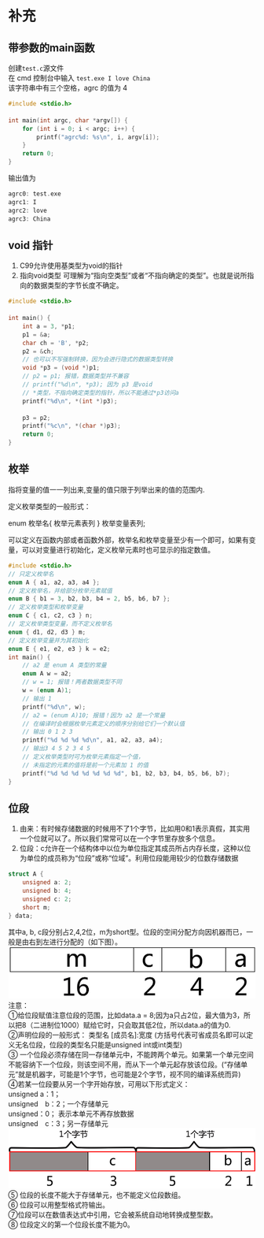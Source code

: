 # 补充
## 带参数的main函数
创建`test.c`源文件<br/>
在 cmd 控制台中输入 `test.exe I love China`<br/>
该字符串中有三个空格，agrc 的值为 4<br/>
```c
#include <stdio.h>

int main(int argc, char *argv[]) {
    for (int i = 0; i < argc; i++) {
        printf("agrc%d: %s\n", i, argv[i]);
    }
    return 0;
}
```
输出值为
```c
agrc0: test.exe
agrc1: I
agrc2: love
agrc3: China
```

## void 指针
1. C99允许使用基类型为void的指针
2. 指向void类型 可理解为“指向空类型”或者“不指向确定的类型”。也就是说所指向的数据类型的字节长度不确定。
```c
#include <stdio.h>

int main() {
    int a = 3, *p1;
    p1 = &a;
    char ch = 'B', *p2;
    p2 = &ch;
    // 也可以不写强制转换，因为会进行隐式的数据类型转换
    void *p3 = (void *)p1;
    // p2 = p1; 报错，数据类型并不兼容
    // printf("%d\n", *p3); 因为 p3 是void
    // *类型，不指向确定类型的指针，所以不能通过*p3访问a
    printf("%d\n", *(int *)p3);

    p3 = p2;
    printf("%c\n", *(char *)p3);
    return 0;
}
```

## 枚举
指将变量的值一一列出来,变量的值只限于列举出来的值的范围内.

定义枚举类型的一般形式：

enum 枚举名{ 枚举元素表列 } 枚举变量表列;

可以定义在函数内部或者函数外部，枚举名和枚举变量至少有一个即可，如果有变量，可以对变量进行初始化，定义枚举元素时也可显示的指定数值。
```c
#include <stdio.h>
// 只定义枚举名
enum A { a1, a2, a3, a4 };
// 定义枚举名，并给部分枚举元素赋值
enum B { b1 = 3, b2, b3, b4 = 2, b5, b6, b7 };
// 定义枚举类型和枚举变量
enum C { c1, c2, c3 } n;
// 定义枚举类型变量，而不定义枚举名
enum { d1, d2, d3 } m;
// 定义枚举变量并为其初始化
enum E { e1, e2, e3 } k = e2;
int main() {
    // a2 是 enum A 类型的常量
    enum A w = a2;
    // w = 1; 报错！两者数据类型不同
    w = (enum A)1;
    // 输出 1
    printf("%d\n", w);
    // a2 = (enum A)10; 报错！因为 a2 是一个常量
    // 在编译时会根据枚举元素定义的顺序分别给它们一个默认值
    // 输出 0 1 2 3
    printf("%d %d %d %d\n", a1, a2, a3, a4);
    // 输出3 4 5 2 3 4 5
    // 定义枚举类型时可为枚举元素指定一个值，
    // 未指定的元素的值将是前一个元素加 1 的值
    printf("%d %d %d %d %d %d %d", b1, b2, b3, b4, b5, b6, b7);
}
```

## 位段
1. 由来：有时候存储数据的时候用不了1个字节，比如用0和1表示真假，其实用一个位就可以了。所以我们常常可以在一个字节里存放多个信息。
2. 位段：c允许在一个结构体中以位为单位指定其成员所占内存长度，这种以位为单位的成员称为“位段”或称“位域”。利用位段能用较少的位数存储数据
```c
struct A {
    unsigned a: 2;
    unsigned b: 4;
    unsigned c: 2;
    short m;
} data;
```
其中a, b, c段分别占2,4,2位，m为short型。位段的空间分配方向因机器而已，一般是由右到左进行分配的（如下图）。
![位段](/c/bit.png)
注意：<br/>
①给位段赋值注意位段的范围，比如data.a = 8;因为a只占2位，最大值为3，所以把8（二进制位1000）赋给它时，只会取其低2位，所以data.a的值为0.<br/>
②声明位段的一般形式： 类型名 [成员名]:宽度		(方括号代表可省成员名即可以定义无名位段，位段的类型名只能是unsigned int或int类型)<br/>
③ 一个位段必须存储在同一存储单元中，不能跨两个单元。如果第一个单元空间不能容纳下一个位段，则该空间不用，而从下一个单元起存放该位段。(“存储单元”就是机器字，可能是1个字节，也可能是2个字节，视不同的编译系统而异)<br/>
④若某一位段要从另一个字开始存放，可用以下形式定义：<br/>
unsigned a：1；<br/>
unsigned　b：2；一个存储单元<br/>
unsigned：0； 表示本单元不再存放数据<br/>
unsigned　c：3；另一存储单元<br/>
![位段](/c/bit2.png)
⑤ 位段的长度不能大于存储单元，也不能定义位段数组。<br/>
⑥ 位段可以用整型格式符输出。<br/>
⑦位段可以在数值表达式中引用，它会被系统自动地转换成整型数。<br/>
⑧ 位段定义的第一个位段长度不能为0。<br/>

